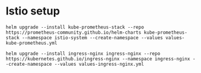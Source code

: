 # Istio setup
`helm upgrade --install kube-prometheus-stack --repo https://prometheus-community.github.io/helm-charts kube-prometheus-stack --namespace istio-system --create-namespace --values values-kube-prometheus.yml`  

`helm upgrade --install ingress-nginx ingress-nginx --repo https://kubernetes.github.io/ingress-nginx --namespace ingress-nginx --create-namespace --values values-ingress-nginx.yml`  